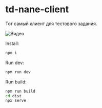 # td-nane-client

Тот самый клиент для тестового задания.

![Видео]("https://i.gyazo.com/2406133a07b27d0241436e16afa4c99c.mp4"/GIF)

Install:
```bash
npm i
```

Run dev:
```bash
npm run dev
```

Run build:
```bash
npm run build
cd dist
npx serve
```
